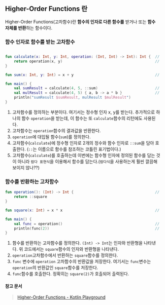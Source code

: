 ## Higher-Order Functions 란
<p>

Higher-Order Functions(고차함수)란 <strong>함수의 인자로 다른 함수를</strong> 받거나 또는 <strong>함수 자체를 반환</strong>하는 함수이다.

<p/>

### 함수 인자로 함수를 받는 고차함수
``` kotlin

fun calculate(x: Int, y: Int, operation: (Int, Int) -> Int): Int {  // 1
    return operation(x, y)                                          // 2
}

fun sum(x: Int, y: Int) = x + y                                     // 3

fun main() {
    val sumResult = calculate(4, 5, ::sum)                          // 4
    val mulResult = calculate(4, 5) { a, b -> a * b }               // 5
    println("sumResult $sumResult, mulResult $mulResult")
}
```

<p>

1. 고차함수를 정의하는 부분이다. 여기서는 정수형 인자 x, y를 받는다. 추가적으로 하나의 함수 `operation`을 받는데, 이 함수는 또 `calculate`함수의 리턴에도 사용된다.
2. 고차함수는 `operation`함수의 결과값을 반환한다.
3. `operation`에 대입될 함수(`sum`)를 정의한다.
4. 고차함수(`calculate`)에 정수형 인자로 2개의 정수와 함수 인자로 `::sum`을 담아 호출한다. (`::`는 이름으로 함수를 참조하는 코틀린 표기법이다.)
5. 고차함수(`calculate`)를 호출하는데 이번에는 함수형 인자에 정의된 함수를 담는 것이 아니라 `람다 표현식`을 이용해서 함수를 담는다.(`람다식`을 사용하는게 훨씬 깔끔해보이지 않나??)
</p>

### 함수를 반환하는 고차함수
``` kotlin
fun operation(): (Int) -> Int {                                     // 1
    return ::square
}

fun square(x: Int) = x * x                                          // 2

fun main() {
    val func = operation()                                          // 3
    println(func(2))                                                // 4
}

```

<p>

1. 함수를 반환하는 고차함수를 정의한다. `(Int) -> Int`는 인자와 반환형을 나타낸다. 위 코드에서는 `square`함수의 인자와 반환형을 나타낸다.
2. `operation`고차함수에서 반환하는 `square`함수를 정의한다.
3. `func` 변수에 `operation` 고차함수의 반환값을 저장한다. 여기서는 `func`변수는 `operation`의 반환값인 `square`함수를 저장한다.
4. `func`함수를 호출한다. 정확히는 `square(2)`가 호출되어 출력된다.


</p>

#### 참고 문서
> [Higher-Order Functions - Kotlin Playground](https://play.kotlinlang.org/byExample/04_functional/01_Higher-Order%20Functions)
